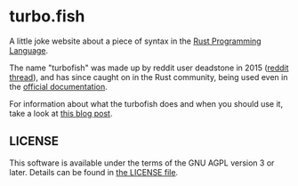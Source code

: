 # turbo.fish

A little joke website about a piece of syntax in the [Rust Programming Language][rust-lang.org].

The name "turbofish" was made up by reddit user deadstone in 2015 ([reddit thread][]), and has
since caught on in the Rust community, being used even in the [official documentation][docs].

For information about what the turbofish does and when you should use it, take a look at
[this blog post][blog-post].

[rust-lang.org]: https://www.rust-lang.org/
[reddit thread]: https://www.reddit.com/r/rust/comments/3fimgp/why_double_colon_rather_that_dot/ctozkd0/#ctozkd0
[docs]: https://doc.rust-lang.org/std/iter/trait.Iterator.html#method.collect
[blog-post]: https://matematikaadit.github.io/posts/rust-turbofish.html

## LICENSE

This software is available under the terms of the GNU AGPL version 3 or later. Details can be found
in [the LICENSE file](LICENSE).
